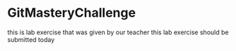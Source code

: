 # GitMasteryChallenge

this is lab exercise that was given by our teacher
this lab exercise should be submitted today
